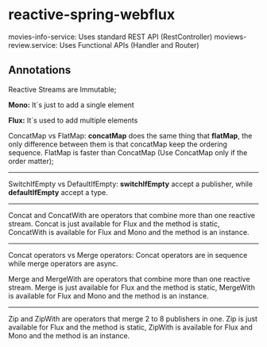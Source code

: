 # reactive-spring-webflux

movies-info-service: Uses standard REST API (RestController)
moviews-review.service: Uses Functional APIs (Handler and Router)

## Annotations
Reactive Streams are Immutable;

**Mono:** It´s just to add a single element

**Flux:** It´s used to add multiple elements

ConcatMap vs FlatMap: **concatMap** does the same thing that **flatMap**, the only difference between them is that concatMap keep the ordering sequence.
FlatMap is faster than ConcatMap (Use ConcatMap only if the order matter);

---

SwitchIfEmpty vs DefaultIfEmpty: **switchIfEmpty** accept a publisher, while **defaultIfEmpty** accept a type.

---

Concat and ConcatWith are operators that combine more than one reactive stream.
Concat is just available for Flux and the method is static, ConcatWith is available for Flux and Mono and the method is an instance.

---

Concat operators vs Merge operators: Concat operators are in sequence while merge operators are async.

Merge and MergeWith are operators that combine more than one reactive stream.
Merge is just available for Flux and the method is static, MergeWith is available for Flux and Mono and the method is an instance.

---

Zip and ZipWith are operators that merge 2 to 8 publishers in one.
Zip is just available for Flux and the method is static, ZipWith is available for Flux and Mono and the method is an instance.